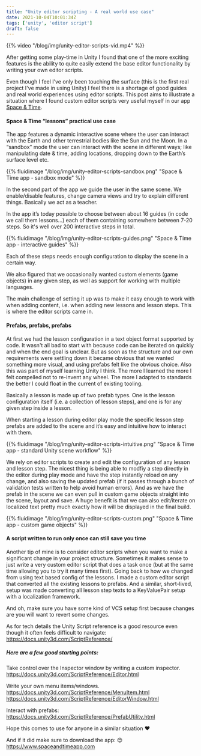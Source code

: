 ```yaml
---
title: "Unity editor scripting - A real world use case"
date: 2021-10-04T10:01:34Z
tags: ['unity', 'editor script']
draft: false
---
```


{{% video "/blog/img/unity-editor-scripts-vid.mp4" %}}

After getting some play-time in Unity I found that one of the more exciting features is the ability to quite easily extend the base editor functionality by writing your own editor scripts.

Even though I feel I’ve only been touching the surface (this is the first real project I've made in using Unity) I feel there is a shortage of good guides and real world experiences using editor scripts. This post aims to illustrate a situation where I found custom editor scripts very useful myself in our app <a href="https://www.spaceandtimeapp.com">Space & Time</a>.


#### Space & Time “lessons” practical use case

The app features a dynamic interactive scene where the user can interact with the Earth and other terrestrial bodies like the Sun and the Moon. In a “sandbox” mode the user can interact with the scene in different ways; like manipulating date & time, adding locations, dropping down to the Earth’s surface level etc. 

{{% fluidimage "/blog/img/unity-editor-scripts-sandbox.png" "Space & Time app - sandbox mode" %}}

In the second part of the app we guide the user in the same scene. We enable/disable features, change camera views and try to explain different things. Basically we act as a teacher.

In the app it’s today possible to choose between about 16 guides (in code we call them lessons...) each of them containing somewhere between 7-20 steps. So it's well over 200 interactive steps in total.

{{% fluidimage "/blog/img/unity-editor-scripts-guides.png" "Space & Time app - interactive guides" %}}

Each of these steps needs enough configuration to display the scene in a certain way.

We also figured that we occasionally wanted custom elements (game objects) in any given step, as well as support for working with multiple languages.

The main challenge of setting it up was to make it easy enough to work with when adding content, i.e. when adding new lessons and lesson steps. This is where the editor scripts came in.


#### Prefabs, prefabs, prefabs

At first we had the lesson configuration in a text object format supported by code. It wasn't all bad to start with because code can be iterated on quickly and when the end goal is unclear. But as soon as the structure and our own requirements were settling down it became obvious that we wanted something more visual, and using prefabs felt like the obvious choice. Also this was part of myself learning Unity I think. The more I learned the more I felt compelled not to re-invent any wheel. The more I adapted to standards the better I could float in the current of existing tooling.

Basically a lesson is made up of two prefab types. One is the lesson configuration itself (i.e. a collection of lesson steps), and one is for any given step inside a lesson. 

When starting a lesson during editor play mode the specific lesson step prefabs are added to the scene and it’s easy and intuitive how to interact with them.

{{% fluidimage "/blog/img/unity-editor-scripts-intuitive.png" "Space & Time app - standard Unity scene workflow" %}}

We rely on editor scripts to create and edit the configuration of any lesson and lesson step. The nicest thing is being able to modfiy a step directly in the editor during play mode and have the step instantly reload on any change, and also saving the updated prefab (if it passes through a bunch of validation tests written to help avoid human errors). And as we have the prefab in the scene we can even pull in custom game objects straight into the scene, layout and save. A huge benefit is that we can also edit/iterate on localized text pretty much exactly how it will be displayed in the final build.

{{% fluidimage "/blog/img/unity-editor-scripts-custom.png" "Space & Time app - custom game objects" %}}

#### A script written to run only once can still save you time

Another tip of mine is to consider editor scripts when you want to make a significant change in your project structure. Sometimes it makes sense to just write a very custom editor script that does a task once (but at the same time allowing you to try it many times first). Going back to how we changed from using text based config of the lessons. I made a custom editor script that converted all the existing lessons to prefabs. And a similar, short-lived, setup was made converting all lesson step texts to a KeyValuePair setup with a localization framework.


And oh, make sure you have some kind of VCS setup first because changes are you will want to revert some changes.


As for tech details the Unity Script reference is a good resource even though it often feels difficult to navigate: 
https://docs.unity3d.com/ScriptReference/  


##### Here are a few good starting points:

Take control over the Inspector window by writing a custom inspector.  
https://docs.unity3d.com/ScriptReference/Editor.html

Write your own menu items/windows.  
https://docs.unity3d.com/ScriptReference/MenuItem.html
https://docs.unity3d.com/ScriptReference/EditorWindow.html

Interact with prefabs:  
https://docs.unity3d.com/ScriptReference/PrefabUtility.html



Hope this comes to use for anyone in a similar situation :heart:

And if it did make sure to download the app: :blush:
https://www.spaceandtimeapp.com
